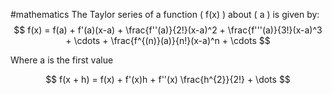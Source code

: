 #mathematics 
The Taylor series of a function \( f(x) \) about \( a \) is given by:
$$
f(x) = f(a) + f'(a)(x-a) + \frac{f''(a)}{2!}(x-a)^2 + \frac{f'''(a)}{3!}(x-a)^3 + \cdots + \frac{f^{(n)}(a)}{n!}(x-a)^n + \cdots
$$

Where a is the first value

$$
f(x + h) = f(x) + f'(x)h + f''(x) \frac{h^{2}}{2!} + \dots
$$
